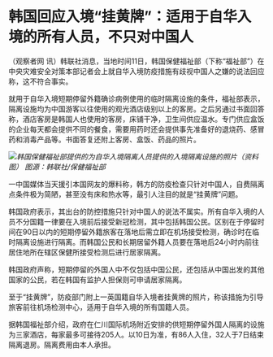 # 韩国回应入境“挂黄牌”：适用于自华入境的所有人员，不只对中国人

（观察者网
讯）韩联社消息，当地时间11日，韩国保健福祉部（下称“福祉部”）在中央灾难安全对策本部记者会上就自华入境防疫措施有歧视中国人之嫌的说法回应称，这不符合事实。

就用于自华入境短期停留外籍确诊病例使用的临时隔离设施的条件，福祉部表示，隔离设施均为中国游客以往使用的观光酒店级别以上的客房。之后另通过书面回答称，酒店客房是韩国人也使用的客房，床铺干净，卫生间供应温水。专门供应盒饭的企业每天都会提供不同的餐食，需要用药时还会提供事先准备好的退烧药、感冒药和消毒产品等。书面答复还附上客房、盒饭、药品的照片。

![](https://inews.gtimg.com/news_bt/OlKFsPiAhvVfFkHsxcCjf9FLPAACLF0QCjpslzSEYhYtgAA/1000)_韩国保健福祉部提供的为自华入境隔离人员提供的入境隔离设施的照片（资料图）
图源：韩联社/保健福祉部_

一中国媒体当天援引本国网友的爆料称，韩方的防疫检查只针对中国人，自费隔离点条件极为简陋，甚至没有床和热水等，最引人注目的就是“挂黄牌”问题。

韩国政府表示，其出台的防控措施只针对中国人的说法不属实。所有自华入境的人员不分国籍一律要在入境前后接受新冠检测，其中包括韩国公民。区别在于停留时间在90日以内的短期停留外籍旅客在落地后需立即在机场接受检测，确诊时在临时隔离设施进行隔离。而韩国公民和长期居留外籍人员要在落地后24小时内前往居住地所在辖区保健所接受检测后进行居家隔离。

韩国政府声称，短期停留的外国人中不仅包括中国公民，还包括从中国出发的其他国家的公民，若在韩国有监护人担保则可申请居家隔离。

至于“挂黄牌”，防疫部门附上一英国籍自华入境者挂黄牌的照片，称该措施为引导旅客前往机场检测中心，适用于自华入境的所有国籍人员。

据韩国福祉部介绍，政府在仁川国际机场附近安排的供短期停留外国人隔离的设施为三家酒店，每家最多可接待205人。以10日为准，有86人入住，32人于7日结束隔离退房。隔离费用由本人承担。

